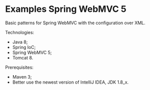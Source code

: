 # Examples Spring WebMVC 5

Basic patterns for Spring WebMVC with the configuration over XML.

Technologies:
- Java 8;
- Spring IoC;
- Spring WebMVC 5;
- Tomcat 8.

Prerequisites:
- Maven 3;
- Better use the newest version of IntelliJ IDEA, JDK 1.8_x.
